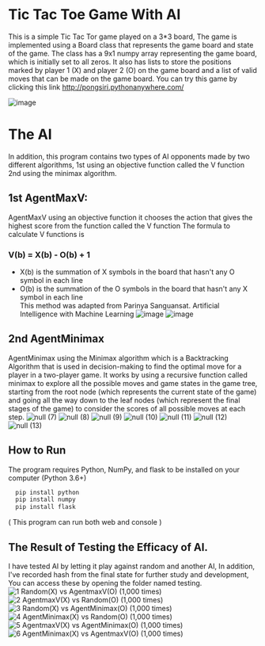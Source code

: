 
# Tic Tac Toe Game With AI

This is a simple Tic Tac Tor game played on a 3*3 board, The game is implemented using a Board class that represents the game board and state of the game. The class has a 9x1 numpy array representing the game board, which is initially set to all zeros. It also has lists to store the positions marked by player 1 (X) and player 2 (O) on the game board and a list of valid moves that can be made on the game board.
You can try this game by clicking this link http://pongsiri.pythonanywhere.com/

![image](https://user-images.githubusercontent.com/116048487/211845195-09437e8a-095f-44fc-b48a-f7ff8ccd8e90.png)




# The AI
In addition, this program contains two types of AI opponents made by two different algorithms, 1st using an objective function called the V function 2nd using the minimax algorithm.


## 1st AgentMaxV:

AgentMaxV using an objective function it chooses the action that gives the highest score from the function called the V function
The formula to calculate V functions is 
### V(b) = X(b) - O(b) + 1 
- X(b) is the summation of X symbols in the board that hasn't any O symbol in each line
- O(b) is the summation of the O symbols in the board that hasn't any X symbol in each line  
This method was adapted from Parinya Sanguansat. Artificial Intelligence with Machine Learning
![image](https://user-images.githubusercontent.com/116048487/211844743-5c742290-9e69-4818-9689-980b749ea93f.png)
![image](https://user-images.githubusercontent.com/116048487/211844770-9902cb99-ca0c-401f-b3ac-d63233c86dc1.png)



## 2nd AgentMinimax
AgentMinimax using the Minimax algorithm which is a Backtracking Algorithm that is used in decision-making to find the optimal move for a player in a two-player game.
It works by using a recursive function called minimax to explore all the possible moves and game states in the game tree,
starting from the root node (which represents the current state of the game)
and going all the way down to the leaf nodes (which represent the final stages of the game) to consider the scores of all possible moves at each step.
![null (7)](https://user-images.githubusercontent.com/116048487/211975212-4682058b-b4af-45df-b373-6f9838987658.png)
![null (8)](https://user-images.githubusercontent.com/116048487/211975226-768cfbf3-72d5-4117-9cb8-71a0a2f5afd6.png)
![null (9)](https://user-images.githubusercontent.com/116048487/211975233-36c85df4-db51-4c28-99a6-20669b293b1b.png)
![null (10)](https://user-images.githubusercontent.com/116048487/211975239-b5dc11d4-e9d1-4b81-bda0-b64aac18cc81.png)
![null (11)](https://user-images.githubusercontent.com/116048487/211975250-b38f005a-0187-4751-852b-3a5f99320642.png)
![null (12)](https://user-images.githubusercontent.com/116048487/211975261-00c84371-741e-428e-bceb-cf79bbe37b33.png)
![null (13)](https://user-images.githubusercontent.com/116048487/211844283-c6e19488-3da8-4ae4-b9e7-a63c88269b31.png)





## How to Run

The program requires Python, NumPy, and flask to be installed on your computer
(Python 3.6+) 

```bash
  pip install python
  pip install numpy
  pip install flask
```

( This program can run both web and console )

## The Result of Testing the Efficacy of AI.
I have tested AI by letting it play against random and another AI, In addition, I've recorded hash from the final state for further study and development, You can access these by opening the folder named testing.
![1 Random(X) vs AgentmaxV(O) (1,000 times)](https://user-images.githubusercontent.com/116048487/211843657-23cc52ef-b40c-4287-bf7c-b5d986df8538.png)
![2 AgentmaxV(X) vs Random(O) (1,000 times)](https://user-images.githubusercontent.com/116048487/211843707-0829c0db-a41a-46f6-a645-182afb4be3ad.png)
![3 Random(X) vs AgentMinimax(O) (1,000 times)](https://user-images.githubusercontent.com/116048487/211843735-22fd4f3a-28d6-4a66-8117-f200850b2caf.png)
![4 AgentMinimax(X) vs Random(O) (1,000 times)](https://user-images.githubusercontent.com/116048487/211843754-9da52c62-a895-4fa7-b8ec-0660e7447f03.png)
![5 AgentmaxV(X) vs AgentMinimax(O) (1,000 times)](https://user-images.githubusercontent.com/116048487/211843772-fdbd518e-14f9-417d-a868-c7f99d9e1ba1.png)
![6 AgentMinimax(X) vs AgentmaxV(O) (1,000 times)](https://user-images.githubusercontent.com/116048487/211843791-27ebfc54-9a4b-469b-bd4b-c88466e81d9f.png)

